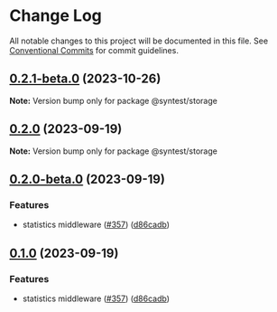 # Change Log

All notable changes to this project will be documented in this file.
See [Conventional Commits](https://conventionalcommits.org) for commit guidelines.

## [0.2.1-beta.0](https://github.com/syntest-framework/syntest-core/compare/@syntest/storage@0.2.0...@syntest/storage@0.2.1-beta.0) (2023-10-26)

**Note:** Version bump only for package @syntest/storage

## [0.2.0](https://github.com/syntest-framework/syntest-core/compare/@syntest/storage@0.2.0-beta.0...@syntest/storage@0.2.0) (2023-09-19)

**Note:** Version bump only for package @syntest/storage

## [0.2.0-beta.0](https://github.com/syntest-framework/syntest-core/compare/@syntest/storage@0.1.0-beta.0...@syntest/storage@0.2.0-beta.0) (2023-09-19)

### Features

- statistics middleware ([#357](https://github.com/syntest-framework/syntest-core/issues/357)) ([d86cadb](https://github.com/syntest-framework/syntest-core/commit/d86cadb23523ce89688e98cc0805a8fee31e531d))

## [0.1.0](https://github.com/syntest-framework/syntest-core/compare/@syntest/storage@0.1.0-beta.0...@syntest/storage@0.1.0) (2023-09-19)

### Features

- statistics middleware ([#357](https://github.com/syntest-framework/syntest-core/issues/357)) ([d86cadb](https://github.com/syntest-framework/syntest-core/commit/d86cadb23523ce89688e98cc0805a8fee31e531d))
